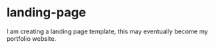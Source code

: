 # landing-page
I am creating a landing page template, this may eventually become my portfolio website.
